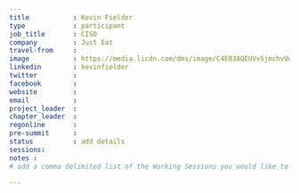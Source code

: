 ```yaml
---
title           : Kevin Fielder
type            : participant
job_title       : CISO
company         : Just Eat
travel-from     :
image           : https://media.licdn.com/dms/image/C4E03AQEUVv5jmchvUw/profile-displayphoto-shrink_800_800/0?e=1528390800&v=beta&t=o21E0ngQQ_qDVCP-BpSdhBOeV9VfQ85R7vfAwIplJQk
linkedin        : kevinfielder
twitter         :
facebook        :
website         :
email           :
project_leader  :
chapter_leader  :
regonline       :
pre-summit      :
status          : add details
sessions:
notes :
# add a comma delimited list of the Working Sessions you would like to attend in the meta above (use the session's title) e.g. sessions: Security Playbooks Diagrams, Hackathon Daily Sessions

---
```


<!-- put more details about participant here -->
